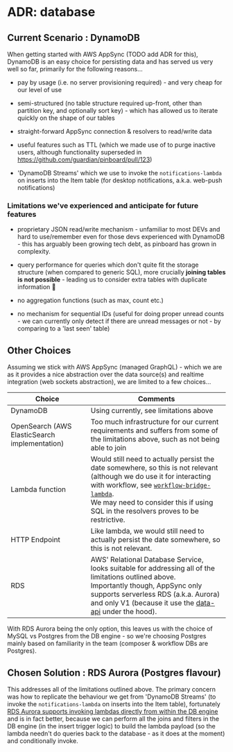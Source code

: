 # ADR: database

## Current Scenario : DynamoDB

When getting started with AWS AppSync (TODO add ADR for this), DynamoDB is an easy choice for persisting data and has served us very well so far, primarily for the following reasons...

- pay by usage (i.e. no server provisioning required) - and very cheap for our level of use
- semi-structured (no table structure required up-front, other than partition key, and optionally sort key) - which has allowed us to iterate quickly on the shape of our tables
- straight-forward AppSync connection & resolvers to read/write data
- useful features such as TTL (which we made use of to purge inactive users, although functionality superseded in https://github.com/guardian/pinboard/pull/123)

- 'DynamoDB Streams' which we use to invoke the `notifications-lambda` on inserts into the Item table (for desktop notifications, a.k.a. web-push notifications)

### Limitations we've experienced and anticipate for future features

- proprietary JSON read/write mechanism - unfamiliar to most DEVs and hard to use/remember even for those devs experienced with DynamoDB - this has arguably been growing tech debt, as pinboard has grown in complexity.
- query performance for queries which don't quite fit the storage structure (when compared to generic SQL), more crucially **joining tables is not possible** - leading us to consider extra tables with duplicate information 🤮

- no aggregation functions (such as max, count etc.)

- no mechanism for sequential IDs (useful for doing proper unread counts - we can currently only detect if there are unread messages or not - by comparing to a 'last seen' table)

## Other Choices

Assuming we stick with AWS AppSync (managed GraphQL) - which we are as it provides a nice abstraction over the data source(s) and realtime integration (web sockets abstraction), we are limited to a few choices...

| Choice                                        | Comments                                                                                                                                                                                                                                                                                                                      |
| --------------------------------------------- | ----------------------------------------------------------------------------------------------------------------------------------------------------------------------------------------------------------------------------------------------------------------------------------------------------------------------------- |
| DynamoDB                                      | Using currently, see limitations above                                                                                                                                                                                                                                                                                        |
| OpenSearch (AWS ElasticSearch implementation) | Too much infrastructure for our current requirements and suffers from some of the limitations above, such as not being able to join                                                                                                                                                                                           |
| Lambda function                               | Would still need to actually persist the date somewhere, so this is not relevant (although we do use it for interacting with workflow, see [`workflow-bridge-lambda`](../README.md#workflow-bridge-lambda). <br/> We may need to consider this if using SQL in the resolvers proves to be restrictive.                        |
| HTTP Endpoint                                 | Like lambda, we would still need to actually persist the date somewhere, so this is not relevant.                                                                                                                                                                                                                             |
| RDS                                           | AWS' Relational Database Service, looks suitable for addressing all of the limitations outlined above. <br/> Importantly though, AppSync only supports serverless RDS (a.k.a. Aurora) and only V1 (because it use the [data-api](https://docs.aws.amazon.com/AmazonRDS/latest/AuroraUserGuide/data-api.html) under the hood). |

With RDS Aurora being the only option, this leaves us with the choice of MySQL vs Postgres from the DB engine - so we're choosing Postgres mainly based on familiarity in the team (composer & workflow DBs are Postgres).

## Chosen Solution : RDS Aurora (Postgres flavour)

This addresses all of the limitations outlined above. The primary concern was how to replicate the behaviour we get from 'DynamoDB Streams' (to invoke the `notifications-lambda` on inserts into the Item table), fortunately [RDS Aurora supports invoking lambdas directly from within the DB engine](https://docs.aws.amazon.com/AmazonRDS/latest/AuroraUserGuide/PostgreSQL-Lambda.html) and is in fact better, because we can perform all the joins and filters in the DB engine (in the insert trigger logic) to build the lambda payload (so the lambda needn't do queries back to the database - as it does at the moment) and conditionally invoke.
